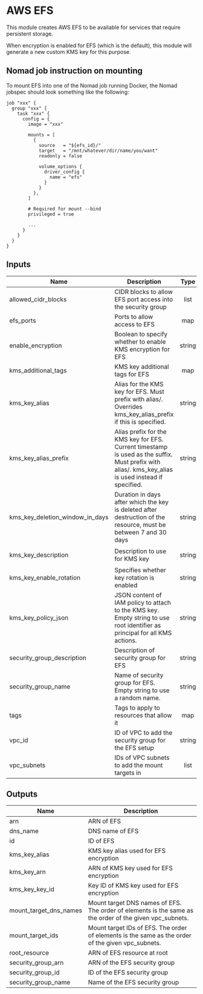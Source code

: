 # AWS EFS

This module creates AWS EFS to be available for services that require persistent
storage.

When encryption is enabled for EFS (which is the default), this module will
generate a new custom KMS key for this purpose.

## Nomad job instruction on mounting

To mount EFS into one of the Nomad job running Docker, the Nomad jobspec should
look something like the following:

```hcl
job "xxx" {
  group "xxx" {
    task "xxx" {
      config = {
        image = "xxx"

        mounts = [
          {
            source   = "${efs_id}/"
            target   = "/mnt/whatever/dir/name/you/want"
            readonly = false

            volume_options {
              driver_config {
                name = "efs"
              }
            }
          },
        ]

        # Required for mount --bind
        privileged = true

        ...
      }
    }
  }
}
```

## Inputs

| Name | Description | Type | Default | Required |
|------|-------------|:----:|:-----:|:-----:|
| allowed\_cidr\_blocks | CIDR blocks to allow EFS port access into the security group | list | n/a | yes |
| efs\_ports | Ports to allow access to EFS | map | `<map>` | no |
| enable\_encryption | Boolean to specify whether to enable KMS encryption for EFS | string | `"true"` | no |
| kms\_additional\_tags | KMS key additional tags for EFS | map | `<map>` | no |
| kms\_key\_alias | Alias for the KMS key for EFS. Must prefix with alias/. Overrides kms_key_alias_prefix if this is specified. | string | `""` | no |
| kms\_key\_alias\_prefix | Alias prefix for the KMS key for EFS. Current timestamp is used as the suffix. Must prefix with alias/. kms_key_alias is used instead if specified. | string | `"alias/efs-default-"` | no |
| kms\_key\_deletion\_window\_in\_days | Duration in days after which the key is deleted after destruction of the resource, must be between 7 and 30 days | string | `"30"` | no |
| kms\_key\_description | Description to use for KMS key | string | `"Encryption key for EFS"` | no |
| kms\_key\_enable\_rotation | Specifies whether key rotation is enabled | string | `"true"` | no |
| kms\_key\_policy\_json | JSON content of IAM policy to attach to the KMS key. Empty string to use root identifier as principal for all KMS actions. | string | `""` | no |
| security\_group\_description | Description of security group for EFS | string | `"Security group for EFS"` | no |
| security\_group\_name | Name of security group for EFS. Empty string to use a random name. | string | `""` | no |
| tags | Tags to apply to resources that allow it | map | `<map>` | no |
| vpc\_id | ID of VPC to add the security group for the EFS setup | string | n/a | yes |
| vpc\_subnets | IDs of VPC subnets to add the mount targets in | list | n/a | yes |

## Outputs

| Name | Description |
|------|-------------|
| arn | ARN of EFS |
| dns\_name | DNS name of EFS |
| id | ID of EFS |
| kms\_key\_alias | KMS key alias used for EFS encryption |
| kms\_key\_arn | ARN of KMS key used for EFS encryption |
| kms\_key\_key\_id | Key ID of KMS key used for EFS encryption |
| mount\_target\_dns\_names | Mount target DNS names of EFS. The order of elements is the same as the order of the given vpc_subnets. |
| mount\_target\_ids | Mount target IDs of EFS. The order of elements is the same as the order of the given vpc_subnets. |
| root\_resource | ARN of EFS resource at root |
| security\_group\_arn | ARN of the EFS security group |
| security\_group\_id | ID of the EFS security group |
| security\_group\_name | Name of the EFS security group |
